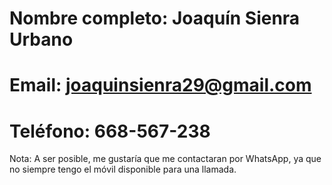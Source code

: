# Nombre completo: Joaquín Sienra Urbano
# Email: joaquinsienra29@gmail.com
# Teléfono: 668-567-238

Nota: A ser posible, me gustaría que me contactaran por WhatsApp, ya que no siempre tengo el móvil disponible para una llamada.
